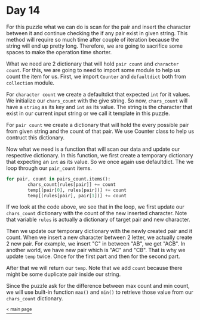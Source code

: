 # Day 14

For this puzzle what we can do is scan for the pair and insert the character between it and continue checking the if any pair exist in given string. This method will require so much time after couple of iteration because the string will end up pretty long. Therefore, we are going to sacrifice some spaces to make the operation time shorter.

What we need are 2 dictionary that will hold `pair count` and `character count`. For this, we are going to need to import some module to help us count the item for us. First, we import `Counter` and `defaultdict` both from `collection` module.

For `character count` we create a defaultdict that expected `int` for it values. We initialize our `chars_count` with the give string. So now, `chars_count` will have a `string` as its key and `int` as its value. The string is the character that exist in our current input string or we call it template in this puzzle.

For `pair count` we create a dictionary that will hold the every possible pair from given string and the count of that pair. We use Counter class to help us contruct this dictionary.

Now what we need is a function that will scan our data and update our respective dictionary. In this function, we first create a temporary dictionary that expecting an `int` as its value. So we once again use defaultdict. The we loop through our `pair_count` items.

```python
for pair, count in pairs_count.items():
        chars_count[rules[pair]] += count
        temp[(pair[0], rules[pair])] += count
        temp[(rules[pair], pair[1])] += count
```

If we look at the code above, we see that in the loop, we first update our `chars_count` dictionary with the count of the new inserted character. Note that variable `rules` is actually a dictionary of target pair and new character.

Then we update our temporary dictionary with the newly created pair and it count. When we insert a new character between 2 letter, we actually create 2 new pair. For example, we insert "C" in between "AB", we get "ACB". In another world, we have new pair which is "AC" and "CB". That is why we update `temp` twice. Once for the first part and then for the second part.

After that we will return our `temp`. Note that we add `count` because there might be some duplicate pair inside our string.

Since the puzzle ask for the difference between max count and min count, we will use built-in function `max()` and `min()` to retrieve those value from our `chars_count` dictionary.

[<sup>< main page](../README.md#My-Attempt-in-AoC-2021)

